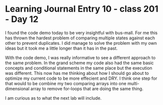 # Learning Journal Entry 10 - class 201 - Day 12

I found the code demo today to be very insightful with bus-mall. For me this has thrown the hardest problem of comparing multiple states against each other to prevent duplicates. I did manage to solve the problem with my own ideas but it took me a little longer than it has in the past.

With the code demo, I was really informative to see a different approach to the same problem. In the grand scheme my code also had the same basic concepts and conditional statements in the same place but the execution was different. This now has me thinking about how I should go about to optimize my current code to be more effecient and DRY. I think one step for that would to be combine my two comparing arrays into one multi-dimensional array to remove for-loops that are doing the same thing.

I am curious as to what the next lab will include.